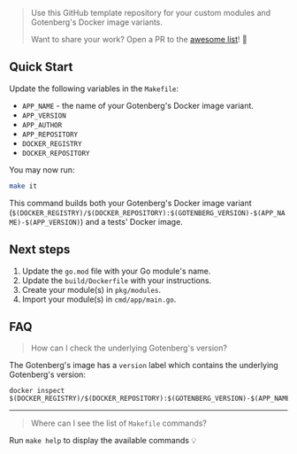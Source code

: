 > Use this GitHub template repository for your custom modules and Gotenberg's Docker image variants.
> 
> Want to share your work? Open a PR to the [awesome list](https://github.com/gotenberg/awesome-gotenberg)! 🚀

## Quick Start

Update the following variables in the `Makefile`:

* `APP_NAME` - the name of your Gotenberg's Docker image variant.
* `APP_VERSION`
* `APP_AUTHOR`
* `APP_REPOSITORY`
* `DOCKER_REGISTRY`
* `DOCKER_REPOSITORY`

You may now run:

```bash
make it
```

This command builds both your Gotenberg's Docker image variant (`$(DOCKER_REGISTRY)/$(DOCKER_REPOSITORY):$(GOTENBERG_VERSION)-$(APP_NAME)-$(APP_VERSION)`)
and a tests' Docker image.

## Next steps

1. Update the `go.mod` file with your Go module's name.
2. Update the `build/Dockerfile` with your instructions.
3. Create your module(s) in `pkg/modules`.
4. Import your module(s) in `cmd/app/main.go`.

## FAQ

> How can I check the underlying Gotenberg's version?

The Gotenberg's image has a `version` label which contains the underlying Gotenberg's version:

```
docker inspect $(DOCKER_REGISTRY)/$(DOCKER_REPOSITORY):$(GOTENBERG_VERSION)-$(APP_NAME)-$(APP_VERSION)
```

---

> Where can I see the list of `Makefile` commands?

Run `make help` to display the available commands 💡
